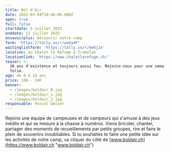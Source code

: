 ```yaml
---
title: Bol d'Air
date: 2022-03-04T10:46:06.000Z
open: true
full: false
startdate: 5 juillet 2025
enddate: 12 juillet 2025
ensavoirplus: Découvrir notre camp
form: 'https://tally.so/r/woKa4P'
waitinglistform: 'https://tally.so/r/meKj1e'
location: au Chalet le Refuge à Tramelan
locationlink: 'https://www.chaletlerefuge.ch/'
teaser: >-
  30 ans d'existence et toujours aussi fou. Rejoins-nous pour une semaine de
  folie.
age: de 8 à 14 ans
price: 240.- CHF
banner:
  - /images/boldair_0.jpg
  - /images/boldair_1.jpg
  - /images/boldair_2.jpg
responsable: Pascal Geiser
---
```


Rejoins une équipe de campeuses et de campeurs qui s'amuse à des jeux inédits et qui se mesure à la chasse à numéros. Viens bricoler, chanter, partager des moments de recueillements par petits groupes, rire et faire le plein de souvenirs inoubliables. Si tu souhaites te faire une petite idée sur les activités de notre camp, va cliquer du côté de [www.boldair.ch](https://www.boldair.ch "www.boldair.ch")
